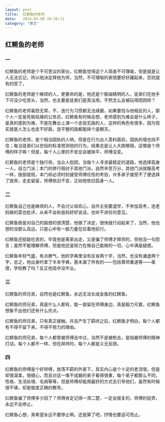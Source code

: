 ```yaml
---
layout: post
title:  红鳉鱼的老师
date:   2016-03-08 20:36:11
category: "博文"
---
```


## 红鳉鱼的老师


### 一
红鳉鱼的老师是个不可思议的家伙，红鳉鱼觉得这个人简直不可理喻，但是就是让人无法忘记，所以他决定拜他为师，当然，不可理喻的表情要好好藏起来，否则就有的受了。

红鳉鱼的老师是个麻烦的人，更要命的是，他还是个极端精明的人，徒弟们在他手下可没少吃苦头，当然，也主要是徒弟们是真没用，不然怎么会被玩得团团转？

红鳉鱼的老师喜怒无常，不，连行为习惯都无法琢磨，如果要找与他相反的人，那个人一定是死板枯燥的公务员，红鳉鱼有时候会想，老师感到为难会是什么样子，是真的感到为难，不是在舞台上演一个走投无路的人，这样的角色有很多，因为现实就是人怎么也走不好路，连平整的路都能摔个底朝天。

红鳉鱼的老师，是个相当固执的人呐，但是在行为出人意料面前，固执的墙也挡不住；每当徒弟们以世俗的标准预测他的行为，结果总是让人大跌眼镜，这哪是个师傅的样子嘛！但是，每个人心里的不安总会被抹平，师傅没变。

红鳉鱼的老师是个独行侠，当众人抱团，当每个人寻求最稳定的道路，他选择孤身一人，自立门派；本门的修行相对于其他门派，自然辛苦万分，其他门派就像高考一样，按部就班，本门却必须时刻接受师傅任性的考验，许多弟子接受不了便选择了放弃，走走留留，师傅依旧不变，正如他依旧孤身一人。



### 二

红鳉鱼自己也是麻烦的人，不会讨父母欢心，自作主张要退学，不参加高考，连老妈做的菜也批评，从来不会和爸妈好好说话，也听不进任何意见。

红鳉鱼倒是对自己的路想的很清楚，他做了决定，很快就行动起来了，当然，他也想的没那么高远。只是心中有一股力量在拉着他前行。

红鳉鱼还挺能吃苦的，毕竟他是离家出走，又是骗了师傅才拜师的，但他没一句怨言；虽然不能理解师傅，但是他还是努力在做自己能做的一切，心中满是疑惑。

红鳉鱼年轻气盛，有点脾气，他的字典里没有反省两个字，当然，也没有谦虚两个字，总之，他出身时拿了半本字典，基本漏了所有的——包括尊师重道等——美德，学校教了吗？反正他高中没毕业。



### 三

红鳉鱼的师兄弟，自然也是红鳉鱼，永远无法长成金鱼的红鳉鱼。

红鳉鱼的师兄弟，真是什么人都有，能一直留在师傅身边，真是毅力可嘉，红鳉鱼想象不出他们还有什么优点。

红鳉鱼的师兄弟，只有真正接触，并且产生了羁绊之后，红鳉鱼才明白，每个人都有不得不留下来，不得不努力的理由。

红鳉鱼的师兄弟，每个人都曾被师傅击中过，当然不是被枪击，是指被师傅的精神打动，每个人都不一样，但在拜师时，每个人都是义无反顾。

### 四

红鳉鱼的师傅是个好师傅，放荡不羁的外表下，其实内心是个十足的老流氓，但是却很温柔，很细心，而且对这一堆不成器的弟子看得很重，每个弟子都那么不同，性格、生活处境、毛病等等，但是师傅却能用最好的方式去引导他们，虽然有时候很不堪，却是极度正确的教导。

红鳉鱼骗了师傅多少回了？师傅肯定记得一清二楚，一定会报复的，师傅的捉弄，永远不会停止。

红鳉鱼心想，真希望永远不要停止啊。还是算了吧，抒情也要适可而止。
